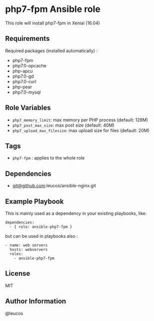 php7-fpm Ansible role
=====================

This role will install php7-fpm in Xenial (16.04)

Requirements
------------

Required packages (installed automatically) :

  - php7-fpm
  - php7.0-opcache
  - php-apcu
  - php7.0-gd
  - php7.0-curl
  - php-pear
  - php7.0-mysql

Role Variables
--------------

  - `php7_memory_limit`: max memory per PHP process (default: 128M)
  - `php7_post_max_size`: max post size (default: 40M)
  - `php7_upload_max_filesize`: max upload size for files (default: 20M)


Tags
----

  - `php7-fpm` : applies to the whole role

Dependencies
------------

  - git@github.com:leucos/ansible-nginx.git

Example Playbook
----------------

This is mainly used as a dependency in your existing playbooks, like:

    dependencies:
      - { role: ansible-php7-fpm }

but can be used in playbooks also :

    - name: web servers
      hosts: webservers
      roles:
        - ansible-php7-fpm

License
-------

MIT

Author Information
------------------

@leucos

